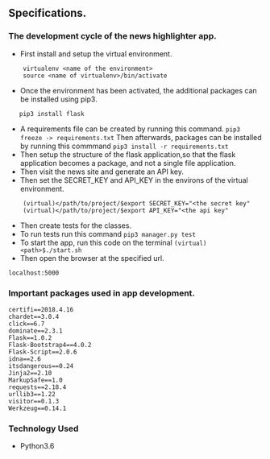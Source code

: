 ## Specifications.
### The development cycle of the news highlighter app.
+ First install and setup the virtual environment.
``` pip3 install virtualenv
    virtualenv <name of the environment>
    source <name of virtualenv>/bin/activate

```
+ Once the environment has been activated, the additional packages can be installed using pip3.
```example
   pip3 install flask
```
+ A requirements file can be created by running this command.
```pip3 freeze -> requirements.txt```
Then afterwards, packages can be installed by running this commmand
```pip3 install -r requirements.txt```
+ Then setup the structure of the flask application,so that the flask application becomes a package, and not a single file application.
+ Then visit the news site and generate an API key.
+ Then set the SECRET_KEY and API_KEY in the environs of the virtual environment.
``` run these commands on the terminal
    (virtual)</path/to/project/$export SECRET_KEY="<the secret key"
    (virtual)</path/to/project/$export API_KEY="<the api key"
```
+ Then create tests for the classes.
+ To run tests run this command
```pip3 manager.py test```
+ To start the app, run this code on the terminal
```(virtual) <path>$./start.sh ```
+ Then open the browser at the specified url.
``` example
localhost:5000

```

### Important packages used in app development.
```
certifi==2018.4.16
chardet==3.0.4
click==6.7
dominate==2.3.1
Flask==1.0.2
Flask-Bootstrap4==4.0.2
Flask-Script==2.0.6
idna==2.6
itsdangerous==0.24
Jinja2==2.10
MarkupSafe==1.0
requests==2.18.4
urllib3==1.22
visitor==0.1.3
Werkzeug==0.14.1

```
### Technology Used
+ Python3.6
